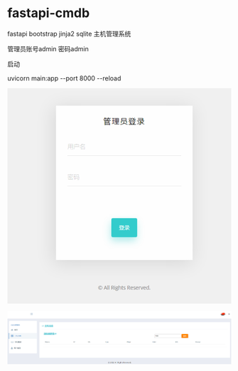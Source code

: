 # fastapi-cmdb
fastapi bootstrap jinja2 sqlite 主机管理系统

管理员账号admin 密码admin

启动

uvicorn  main:app --port 8000 --reload

![](/login.png)

![](/host.png)
